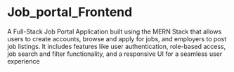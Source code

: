 # Job_portal_Frontend
A Full-Stack Job Portal Application built using the MERN Stack that allows users to create accounts, browse and apply for jobs, and employers to post job listings. It includes features like user authentication, role-based access, job search and filter functionality, and a responsive UI for a seamless user experience
